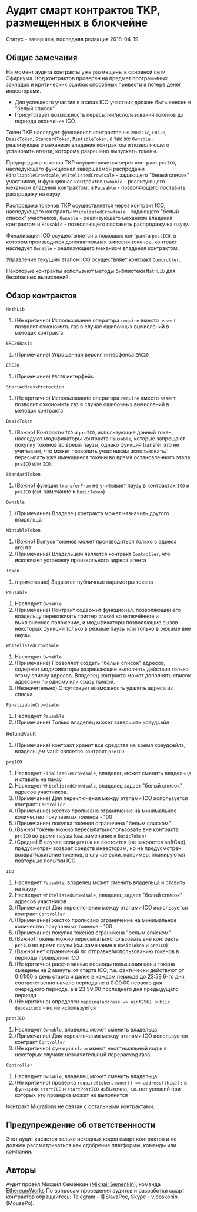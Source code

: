 # Аудит смарт контрактов TKP, размещенных в блокчейне

Статус - завершен, последняя редакция 2018-04-19

## Общие замечания

На момент аудита контракты уже размещены в основной сети Эфириума.
Код контрактов проверен на предмет программных закладок и критических ошибок способных привести к потере денег инвесторами.
  
* Для успешного участия в этапах ICO участник должен быть внесен в "белый список".   
* Присутствует возможность пересылки/использования токенов до периода окончания ICO.

Токен TKP наследует функционал контрактов `ERC20Basic`, `ERC20`, `BasicToken`, `StandardToken`, `MintableToken`, а так же `Ownable` - реализующего механизм владения контрактом и позволяющего установить агента, которому разрешено выпускать токены.

Предпродажа токенов TKP осуществляется через контракт `preICO`, наследующего функционал завершаемой распродажи `FinalizableCrowdsale`, `WhitelistedCrowdsale` - задающего "белый список" участников, и функционал контрактов `Ownable` - реализующего механизм владения контрактом, и `Pausable` - позволяющего поставить распродажу на паузу.

Распродажа токенов TKP осуществляется через контракт ICO, наследующего контракты `WhitelistedCrowdsale` - задающего "белый список" участников, `Ownable` - реализующего механизм владения контрактом и `Pausable` - позволяющего поставить распродажу на паузу.

Финализация ICO осуществляется с помощью контракта `postICO`, в котором производится дополнительная эмиссия токенов, контракт наследует `Ownable` - реализующего механизм владения контрактом.

Управление текущим этапом ICO осуществляет контракт `Controller`.

Некоторые контракты используют методы библиотеки `MathLib` для безопасных вычислений.

## Обзор контрактов

`MathLib`

1) (Не критично) Использование оператора `require` вместо `assert` позволит сэкономить газ в случае ошибочных вычислений в методах контракта.

`ERC20Basic`

1) (Примечание) Упрощенная версия интерфейса `ERC20`

`ERC20`

1) (Примечание) `ERC20` интерфейс

`ShortAddressProtection`

1) (Не критично) Использование оператора `require` вместо `assert` позволит сэкономить газ в случае ошибочных вычислений в методах контракта.

`BasicToken`

1) (Важно) Контракты `ICO` и `preICO`, использующие данный токен, наследуют модификаторы контракта `Pausable`, которые запрещают покупку токенов во время паузы, однако функция transfer это не учитывает, что может позволить участникам использовать/пересылать уже имеющиеся токены во время остановленного этапа `preICO` или `ICO`.   

`StandardToken`

1) (Важно) функция `transferFrom` не учитывает паузу в контрактах `ICO` и `preICO` (см. замечание к `BasicToken`)   

`Ownable`

1) (Примечание) Владелец контракта может назначить другого владельца.

`MintableToken`

1) (Важно) Выпуск токенов может производиться только с адреса агента
2) (Примечание) Владельцем является контракт `Controller`, что исключает установку произвольного адреса агента

`Token`

1) (примечание) Задаются публичные параметры токена

`Pausable`

1) Наследует `Ownable`
2) (Примечание) Контракт содержит функционал, позволяющий его владельцу переключать триггер `paused` во включённое и выключенное положение, и модификаторы позволяющие вызов некоторых функций только в режиме паузы или только в режиме вне паузы.

`WhitelistedCrowdsale`

1) Наследует `Ownable`
2) (Примечание) Позволяет создать "белый список" адресов, содержит модификаторы разрешающие выполнять действия только этому списку адресов. Владелец контракта может дополнять список адресами по одному или сразу пачкой.
3) (Незначительно) Отсутствует возможность удалять адреса из списка.  

`FinalizableCrowdsale`

1) Наследует `Pausable`
2) (Примечание) Только владелец может завершить краудсейл

RefundVault

1) (Примечание) контракт хранит все средства на время краудсейла, владельцем vault является контракт `preICO`

`preICO`

1) Наследует `FinalizableCrowdsale`, владелец может сменить владельца и ставить на паузу
2) Наследует `WhitelistedCrowdsale`, владелец задает "белый список" адресов участников.
3) (Примечание) Для переключения между этапами ICO используется контракт `Controller`
4) (Примечание) жестко прописано ограничение на минимальное количество покупаемых токенов - 100
5) (Примечание) покупка токенов ограничена "белым списком"
6) (Важно) токены можно пересылать/использовать вне контракта `preICO` во время паузы (см. замечание к `BasicToken`)
7) (Средне) В случае если `preICO` не состоится (не закроется softCap), предусмотрен возврат средств инвесторам, но не предусмотрен возврат/сжигание токенов, в случае если, например, планируются повторные попытки ICO.

`ICO`

1) Наследует `Pausable`, владелец может сменить владельца и ставить на паузу
2) Наследует `WhitelistedCrowdsale`, владелец задает "белый список" адресов участников
3) (Примечание) Для переключения между этапами ICO используется контракт `Controller`
4) (Примечание) жестко прописано ограничение на минимальное количество покупаемых токенов - 100
5) (Примечание) покупка токенов ограничена "белым списком"
6) (Важно) токены можно пересылать/использовать вне контракта `preICO` во время паузы (см. замечание к `BasicToken` и `preICO`)
7) (Важно) нет ограничений по отправке/использованию токенов в периоды проведения ICO
8) (Не критично) рассчитанные периоды повышения цены токена смещены на 2 минуты от старта ICO, т.е. фактически действуют от 0:01:00 в день старта и далее в каждом периоде до 23:59 6-го дня, соответственно начало периода не в 0:00:00 первого дня очередного периода, а в 23:59:00 последнего дня предыдущего периода 
9) (Не критично) определен `mapping(address => uint256) public deposited;` - но не используется

`postICO`

1) Наследует `Ownable`, владелец может сменить владельца
2) (Примечание) Для переключения между этапами ICO используется контракт `Controller`
3) (Не критично) функции `claim` имеют неоптимальный код и в некоторых случаях незначительный перерасход газа 

`Controller`

1) Наследует `Ownable`, владелец может сменить владельца
2) (Не критично) проверка `require(token.owner() == address(this));` в функциях `startICO` и `startPostICO` избыточна, т.к. нет условий при которых это проверка может не выполнится 

Контракт Migrations не связан с остальными контрактами.

## Предупреждение об ответственности

Этот аудит касается только исходных кодов смарт контрактов и не должен рассматриваться как одобрение платформы, команды или компании.

## Авторы

Аудит провёл Михаил Семёнкин ([Mikhail Semenkin](https://t.me/krogla)), команда [EthereumWorks](https://github.com/EthereumWorks)
По вопросам проведения аудитов и разработки смарт контрактов обращайтесь: Telegram - @SlavaPoe, Skype - v.poskonin (MousePo).

